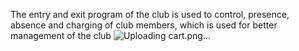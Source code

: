 The entry and exit program of the club is used to control, presence, absence and charging of club members, which is used for better management of the club
![Uploading cart.png…]()
